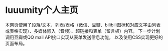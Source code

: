# luuumity个人主页
本网页使用了段落/文本、列表/表格（微信、豆瓣、bilibili图标和对应文字由列表或表格实现）、多媒体嵌入（音频）、超链接和表单（留言板）内容。
下一步计划调用豆瓣或QQ mail API接口实现从表单发送信息功能，
以及使用CSS实现更好的页面布局。
